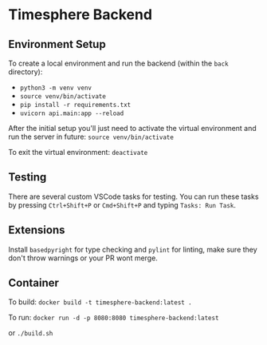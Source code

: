 # Timesphere Backend

## Environment Setup

To create a local environment and run the backend (within the `back` directory):

- `python3 -m venv venv`
- `source venv/bin/activate`
- `pip install -r requirements.txt`
- `uvicorn api.main:app --reload`

After the initial setup you'll just need to activate the virtual environment and run the server in future:
`source venv/bin/activate`

To exit the virtual environment:
`deactivate`

## Testing

There are several custom VSCode tasks for testing. You can run these tasks by pressing `Ctrl+Shift+P` or `Cmd+Shift+P` and typing `Tasks: Run Task`.

## Extensions

Install `basedpyright` for type checking and `pylint` for linting, make sure they don't throw warnings or your PR wont merge.

## Container

To build:
`docker build -t timesphere-backend:latest .`

To run:
`docker run -d -p 8080:8080 timesphere-backend:latest`

or
`./build.sh`
